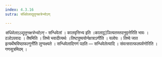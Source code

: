 ```yaml
---
index: 4.3.16
sutra: संधिवेलाद्यृतुनक्षत्रेभ्योऽण्

---
```

_संधिवेलाऽऽद्यृतुनक्षत्रेभ्योऽण्_ - सन्धिवेलां । कालवृत्तिभ्य इति ।कालाट्ठ]ञित्यतस्तदनुवृत्तेरिति भावः । ठञोऽपवादः । तैषमिति । तिष्ये भवादीत्यर्थः ।तिष्टपुष्ययोर्नक्षत्राऽणी॑ति । यलोपः । तिष्ये जात इत्यर्थेश्रविष्ठाफल्गुनी॑ति लुग्वक्ष्यते । सन्धिवेलादिगणं पठति — सन्धिवेलेत्यादि । संवत्सरात्फलपर्वणोरिति । गणसूत्रमिदम् ।